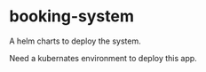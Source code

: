 # booking-system


A helm charts to deploy the system.

Need a kubernates environment to deploy this app.


